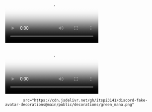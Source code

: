 
<video src="https://cdn.discordapp.com/assets/collectibles/nameplates/spell/black_mana/asset.webm" poster="https://cdn.discordapp.com/assets/collectibles/nameplates/spell/black_mana/static.png" playsinline="" class="img__4bbc6 preview__4bbc6" autoplay="" tabindex="-1"></video>

<video src="https://cdn.discordapp.com/assets/collectibles/nameplates/spell/white_mana/asset.webm" poster="https://cdn.discordapp.com/assets/collectibles/nameplates/spell/white_mana/static.png" playsinline="" class="img__4bbc6 preview__4bbc6" tabindex="-1"></video>

            src="https://cdn.jsdelivr.net/gh/itspi3141/discord-fake-avatar-decorations@main/public/decorations/green_mana.png"
